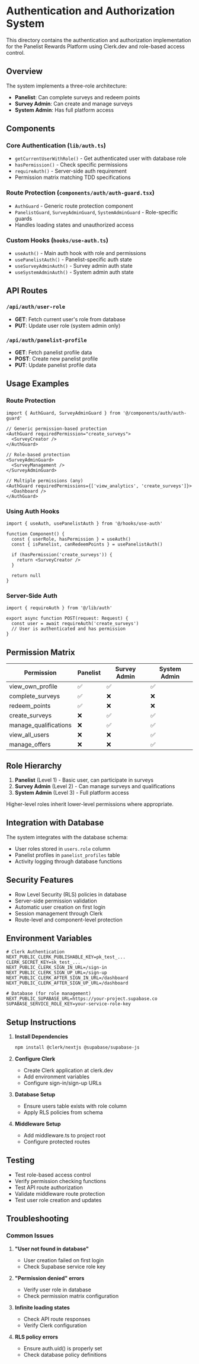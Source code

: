 # Authentication and Authorization System

This directory contains the authentication and authorization implementation for the Panelist Rewards Platform using Clerk.dev and role-based access control.

## Overview

The system implements a three-role architecture:
- **Panelist**: Can complete surveys and redeem points
- **Survey Admin**: Can create and manage surveys
- **System Admin**: Has full platform access

## Components

### Core Authentication (`lib/auth.ts`)
- `getCurrentUserWithRole()` - Get authenticated user with database role
- `hasPermission()` - Check specific permissions
- `requireAuth()` - Server-side auth requirement
- Permission matrix matching TDD specifications

### Route Protection (`components/auth/auth-guard.tsx`)
- `AuthGuard` - Generic route protection component
- `PanelistGuard`, `SurveyAdminGuard`, `SystemAdminGuard` - Role-specific guards
- Handles loading states and unauthorized access

### Custom Hooks (`hooks/use-auth.ts`)
- `useAuth()` - Main auth hook with role and permissions
- `usePanelistAuth()` - Panelist-specific auth state
- `useSurveyAdminAuth()` - Survey admin auth state
- `useSystemAdminAuth()` - System admin auth state

## API Routes

### `/api/auth/user-role`
- **GET**: Fetch current user's role from database
- **PUT**: Update user role (system admin only)

### `/api/auth/panelist-profile`
- **GET**: Fetch panelist profile data
- **POST**: Create new panelist profile
- **PUT**: Update panelist profile data

## Usage Examples

### Route Protection
```tsx
import { AuthGuard, SurveyAdminGuard } from '@/components/auth/auth-guard'

// Generic permission-based protection
<AuthGuard requiredPermission="create_surveys">
  <SurveyCreator />
</AuthGuard>

// Role-based protection
<SurveyAdminGuard>
  <SurveyManagement />
</SurveyAdminGuard>

// Multiple permissions (any)
<AuthGuard requiredPermissions={['view_analytics', 'create_surveys']}>
  <Dashboard />
</AuthGuard>
```

### Using Auth Hooks
```tsx
import { useAuth, usePanelistAuth } from '@/hooks/use-auth'

function Component() {
  const { userRole, hasPermission } = useAuth()
  const { isPanelist, canRedeemPoints } = usePanelistAuth()
  
  if (hasPermission('create_surveys')) {
    return <SurveyCreator />
  }
  
  return null
}
```

### Server-Side Auth
```tsx
import { requireAuth } from '@/lib/auth'

export async function POST(request: Request) {
  const user = await requireAuth('create_surveys')
  // User is authenticated and has permission
}
```

## Permission Matrix

| Permission | Panelist | Survey Admin | System Admin |
|------------|----------|--------------|--------------|
| view_own_profile | ✅ | ✅ | ✅ |
| complete_surveys | ✅ | ❌ | ❌ |
| redeem_points | ✅ | ❌ | ❌ |
| create_surveys | ❌ | ✅ | ✅ |
| manage_qualifications | ❌ | ✅ | ✅ |
| view_all_users | ❌ | ❌ | ✅ |
| manage_offers | ❌ | ❌ | ✅ |

## Role Hierarchy

1. **Panelist** (Level 1) - Basic user, can participate in surveys
2. **Survey Admin** (Level 2) - Can manage surveys and qualifications
3. **System Admin** (Level 3) - Full platform access

Higher-level roles inherit lower-level permissions where appropriate.

## Integration with Database

The system integrates with the database schema:
- User roles stored in `users.role` column
- Panelist profiles in `panelist_profiles` table
- Activity logging through database functions

## Security Features

- Row Level Security (RLS) policies in database
- Server-side permission validation
- Automatic user creation on first login
- Session management through Clerk
- Route-level and component-level protection

## Environment Variables

```env
# Clerk Authentication
NEXT_PUBLIC_CLERK_PUBLISHABLE_KEY=pk_test_...
CLERK_SECRET_KEY=sk_test_...
NEXT_PUBLIC_CLERK_SIGN_IN_URL=/sign-in
NEXT_PUBLIC_CLERK_SIGN_UP_URL=/sign-up
NEXT_PUBLIC_CLERK_AFTER_SIGN_IN_URL=/dashboard
NEXT_PUBLIC_CLERK_AFTER_SIGN_UP_URL=/dashboard

# Database (for role management)
NEXT_PUBLIC_SUPABASE_URL=https://your-project.supabase.co
SUPABASE_SERVICE_ROLE_KEY=your-service-role-key
```

## Setup Instructions

1. **Install Dependencies**
   ```bash
   npm install @clerk/nextjs @supabase/supabase-js
   ```

2. **Configure Clerk**
   - Create Clerk application at clerk.dev
   - Add environment variables
   - Configure sign-in/sign-up URLs

3. **Database Setup**
   - Ensure users table exists with role column
   - Apply RLS policies from schema

4. **Middleware Setup**
   - Add middleware.ts to project root
   - Configure protected routes

## Testing

- Test role-based access control
- Verify permission checking functions
- Test API route authorization
- Validate middleware route protection
- Test user role creation and updates

## Troubleshooting

### Common Issues

1. **"User not found in database"**
   - User creation failed on first login
   - Check Supabase service role key

2. **"Permission denied" errors**
   - Verify user role in database
   - Check permission matrix configuration

3. **Infinite loading states**
   - Check API route responses
   - Verify Clerk configuration

4. **RLS policy errors**
   - Ensure auth.uid() is properly set
   - Check database policy definitions 